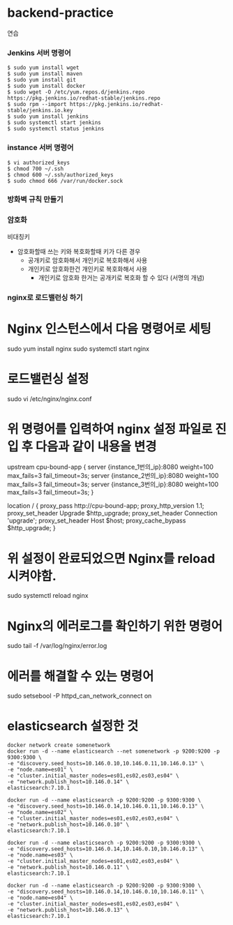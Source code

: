 # backend-practice
연습


### Jenkins 서버 명령어
```shell script
$ sudo yum install wget
$ sudo yum install maven
$ sudo yum install git
$ sudo yum install docker
$ sudo wget -O /etc/yum.repos.d/jenkins.repo https://pkg.jenkins.io/redhat-stable/jenkins.repo
$ sudo rpm --import https://pkg.jenkins.io/redhat-stable/jenkins.io.key
$ sudo yum install jenkins
$ sudo systemctl start jenkins
$ sudo systemctl status jenkins
```
### instance 서버 명령어
```shell script
$ vi authorized_keys
$ chmod 700 ~/.ssh
$ chmod 600 ~/.ssh/authorized_keys
$ sudo chmod 666 /var/run/docker.sock
```
### 방화벽 규칙 만들기

### 암호화
비대칭키
+ 암호화할때 쓰는 키와 복호화할때 키가 다른 경우
	+ 공개키로 암호화해서 개인키로 복호화해서 사용
	+ 개인키로 암호화한건 개인키로 복호화해서 사용
		+ 개인키로 암호화 한거는 공개키로 복호화 할 수 있다 (서명의 개념)


### nginx로 로드밸런싱 하기
# Nginx 인스턴스에서 다음 명령어로 세팅
sudo yum install nginx
sudo systemctl start nginx

# 로드밸런싱 설정
sudo vi /etc/nginx/nginx.conf
# 위 명령어를 입력하여 nginx 설정 파일로 진입 후 다음과 같이 내용을 변경

upstream cpu-bound-app {
  server {instance_1번의_ip}:8080 weight=100 max_fails=3 fail_timeout=3s;
  server {instance_2번의_ip}:8080 weight=100 max_fails=3 fail_timeout=3s;
  server {instance_3번의_ip}:8080 weight=100 max_fails=3 fail_timeout=3s;
}

location / {
  proxy_pass http://cpu-bound-app;
  proxy_http_version 1.1;
  proxy_set_header Upgrade $http_upgrade;
  proxy_set_header Connection 'upgrade';
  proxy_set_header Host $host;
  proxy_cache_bypass $http_upgrade;
}

# 위 설정이 완료되었으면 Nginx를 reload 시켜야함.
sudo systemctl reload nginx

# Nginx의 에러로그를 확인하기 위한 명령어
sudo tail -f /var/log/nginx/error.log

# 에러를 해결할 수 있는 명령어
sudo setsebool -P httpd_can_network_connect on


# elasticsearch 설정한 것

```shell script
docker network create somenetwork
docker run -d --name elasticsearch --net somenetwork -p 9200:9200 -p 9300:9300 \
-e "discovery.seed_hosts=10.146.0.10,10.146.0.11,10.146.0.13" \
-e "node.name=es01" \
-e "cluster.initial_master_nodes=es01,es02,es03,es04" \
-e "network.publish_host=10.146.0.14" \
elasticsearch:7.10.1
```

```shell script
docker run -d --name elasticsearch -p 9200:9200 -p 9300:9300 \
-e "discovery.seed_hosts=10.146.0.14,10.146.0.11,10.146.0.13" \
-e "node.name=es02" \
-e "cluster.initial_master_nodes=es01,es02,es03,es04" \
-e "network.publish_host=10.146.0.10" \
elasticsearch:7.10.1
```

```shell script
docker run -d --name elasticsearch -p 9200:9200 -p 9300:9300 \
-e "discovery.seed_hosts=10.146.0.14,10.146.0.10,10.146.0.13" \
-e "node.name=es03" \
-e "cluster.initial_master_nodes=es01,es02,es03,es04" \
-e "network.publish_host=10.146.0.11" \
elasticsearch:7.10.1
```

```shell script
docker run -d --name elasticsearch -p 9200:9200 -p 9300:9300 \
-e "discovery.seed_hosts=10.146.0.14,10.146.0.10,10.146.0.11" \
-e "node.name=es04" \
-e "cluster.initial_master_nodes=es01,es02,es03,es04" \
-e "network.publish_host=10.146.0.13" \
elasticsearch:7.10.1
```






